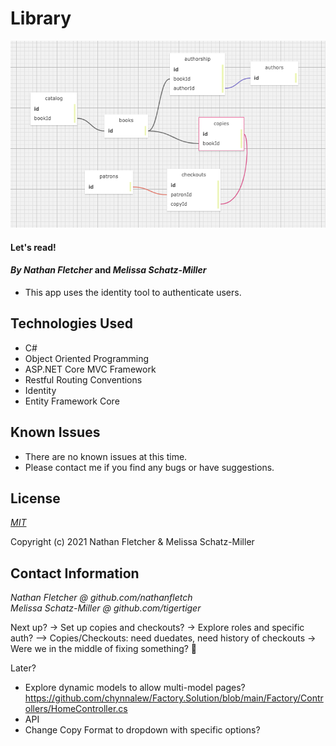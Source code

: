 # Library

<p align="center"><img src="Library/wwwroot/img/design.png"></p>  

#### Let's read!

#### _By Nathan Fletcher_ and _Melissa Schatz-Miller_

* This app uses the identity tool to authenticate users.

## Technologies Used

* C#
* Object Oriented Programming
* ASP.NET Core MVC Framework
* Restful Routing Conventions
* Identity
* Entity Framework Core

## Known Issues
* There are no known issues at this time.
* Please contact me if you find any bugs or have suggestions. 

## License

_[MIT](https://opensource.org/licenses/MIT)_  

Copyright (c) 2021 Nathan Fletcher & Melissa Schatz-Miller

## Contact Information

_Nathan Fletcher @ github.com/nathanfletch_  
_Melissa Schatz-Miller @ github.com/tigertiger_


Next up?
-> Set up copies and checkouts?
-> Explore roles and specific auth?
--> Copies/Checkouts: need duedates, need history of checkouts
-> Were we in the middle of fixing something? 🥴

Later?
- Explore dynamic models to allow multi-model pages? https://github.com/chynnalew/Factory.Solution/blob/main/Factory/Controllers/HomeController.cs
- API
- Change Copy Format to dropdown with specific options?